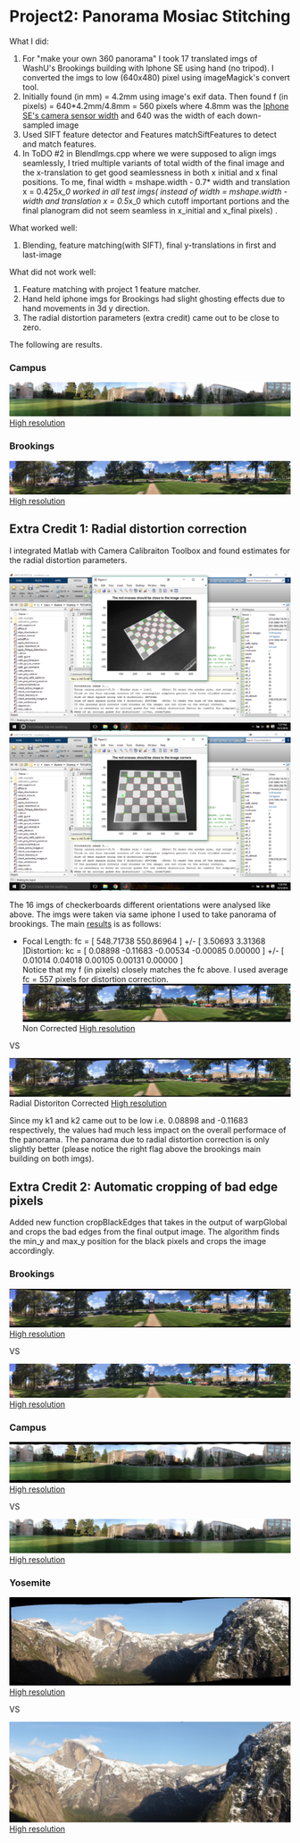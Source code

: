 # Project2: Panorama Mosiac Stitching

What I did:  

1.  For "make your own 360 panorama" I took 17 translated imgs of WashU's Brookings building with Iphone SE using hand (no tripod). I converted the imgs to low (640x480) pixel using imageMagick's convert tool.
2.  Initially found (in mm) = 4.2mm using image's exif data. Then found f (in pixels) = 640*4.2mm/4.8mm = 560 pixels where 4.8mm was the [Iphone SE's camera sensor width](http://www.devicespecifications.com/en/model/7a423ad7) and 640 was the width of each down-sampled image
3.  Used SIFT feature detector and Features matchSiftFeatures to detect and match features.
4.  In ToDO #2 in BlendImgs.cpp where we were supposed to align imgs seamlessly, I tried multiple variants of total width of the final image and the x-translation to get good seamlessness in both x initial and x final positions. To me, final width = mshape.width - 0.7* width and translation x = 0.425*x_0 worked in all test imgs( instead of width = mshape.width - width and translation x = 0.5*x_0 which cutoff important portions and the final planogram did not seem seamless in x_initial and x_final pixels) .

What worked well:  

1.  Blending, feature matching(with SIFT), final y-translations in first and last-image

What did not work well:  

1.  Feature matching with project 1 feature matcher.
2.  Hand held iphone imgs for Brookings had slight ghosting effects due to hand movements in 3d y direction.
3.  The radial distortion parameters (extra credit) came out to be close to zero.

The following are results.  

### Campus

![](imgs/campus_final.jpg)  
[High resolution](imgs/campus_final.jpg)  

### Brookings

![](imgs/brookings_final.jpg)  
[High resolution](imgs/brookings_final.jpg)  

## Extra Credit 1: Radial distortion correction

I integrated Matlab with Camera Calibraiton Toolbox and found estimates for the radial distortion parameters.

![](imgs/calib.png)  
![](imgs/calib2.png)  

The 16 imgs of checkerboards different orientations were analysed like above. The imgs were taken via same iphone I used to take panorama of brookings. The main [results](imgs/calib.txt) is as follows:

*   Focal Length: fc = [ 548.71738 550.86964 ] +/- [ 3.50693 3.31368 ]Distortion: kc = [ 0.08898 -0.11683 -0.00534 -0.00085 0.00000 ] +/- [ 0.01014 0.04018 0.00105 0.00131 0.00000 ]  
Notice that my f (in pixels) closely matches the fc above. I used average fc = 557 pixels for distortion correction.![](imgs/brookings_old_nocrop.jpg)  
Non Corrected [High resolution](imgs/brookings_old_nocrop.jpg)  

<div>VS</div>

![](imgs/brookings_nocrop.jpg)  
Radial Distoriton Corrected [High resolution](imgs/brookings_nocrop.jpg)  

Since my k1 and k2 came out to be low i.e. 0.08898 and -0.11683 respectively, the values had much less impact on the overall performace of the panorama. The panorama due to radial distortion correction is only slightly better (please notice the right flag above the brookings main building on both imgs).

## Extra Credit 2: Automatic cropping of bad edge pixels

Added new function cropBlackEdges that takes in the output of warpGlobal and crops the bad edges from the final output image. The algorithm finds the min_y and max_y position for the black pixels and crops the image accordingly.

<div>

### Brookings

![](imgs/brookings_nocrop.jpg)  
[High resolution](imgs/brookings_nocrop.jpg)  

<div>VS</div>

![](imgs/brookings_final.jpg)  
[High resolution](imgs/brookings_final.jpg)  
</div>

<div>

### Campus

![](imgs/campus.jpg)  
[High resolution](imgs/campus.jpg)  

<div>VS</div>

![](imgs/campus_final.jpg)  
[High resolution](imgs/campus_final.jpg)  
</div>

<div>

### Yosemite

![](imgs/yosemite.jpg)  
[High resolution](imgs/yosemite.jpg)  

<div>VS</div>

![](imgs/yosemite_final.jpg)  
[High resolution](imgs/yosemite_final.jpg)  
</div>
